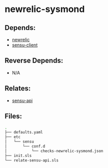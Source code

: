 # newrelic-sysmond

## Depends:

  -  [newrelic](/salt/newrelic)
  -  [sensu-client](/salt/sensu-client)

## Reverse Depends:

  -  N/A

## Relates:

  -  [sensu-api](/salt/sensu-api)

## Files:

```bash
.
├── defaults.yaml
├── etc
│   └── sensu
│       └── conf.d
│           └── checks-newrelic-sysmond.json
├── init.sls
└── relate-sensu-api.sls
```
